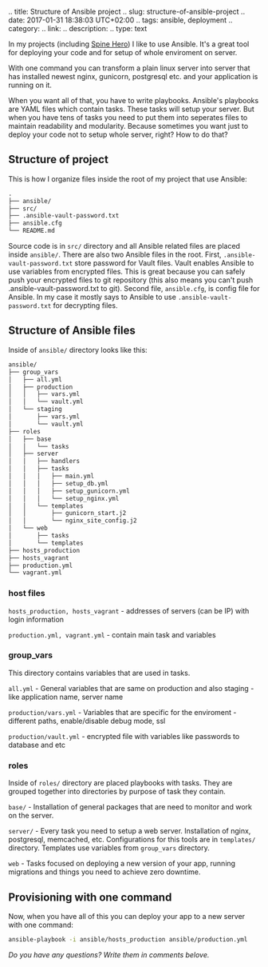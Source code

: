 .. title: Structure of Ansible project
.. slug: structure-of-ansible-project
.. date: 2017-01-31 18:38:03 UTC+02:00
.. tags: ansible, deployment
.. category: 
.. link: 
.. description: 
.. type: text

In my projects (including [Spine Hero](https://spinehero.com)) I like to use Ansible. 
It's a great tool for deploying your code and for setup of whole enviroment on server.

<!-- TEASER_END -->

With one command you can transform a plain linux server into server 
that has installed newest nginx, gunicorn, postgresql etc. and your application
is running on it.

When you want all of that, you have to write playbooks. Ansible's playbooks are YAML files
which contain tasks. These tasks will setup your server. But when you have tens of tasks
you need to put them into seperates files to maintain readability and modularity.
Because sometimes you want just to deploy your code not to setup whole server, right?
How to do that?

## Structure of project

This is how I organize files inside the root of my project that use Ansible:

```html
.
├── ansible/
├── src/
├── .ansible-vault-password.txt
├── ansible.cfg
└── README.md
```

Source code is in `src/` directory and all Ansible related files are placed inside `ansible/`.
There are also two Ansible files in the root. First, `.ansible-vault-password.txt` store password
for Vault files. Vault enables Ansible to use variables from encrypted files. This is great
because you can safely push your encrypted files to git repository
(this also means you can't push .ansible-vault-password.txt to git). Second file, `ansible.cfg`,
is config file for Ansible. In my case it mostly says to Ansible to use `.ansible-vault-password.txt`
for decrypting files.

## Structure of Ansible files

Inside of `ansible/` directory looks like this:

```html
ansible/
├── group_vars
│   ├── all.yml
│   ├── production
│   │   ├── vars.yml
│   │   └── vault.yml
│   └── staging
│       ├── vars.yml
│       └── vault.yml
├── roles
│   ├── base
│   │   └── tasks
│   ├── server
│   │   ├── handlers
│   │   ├── tasks
│   │   │   ├── main.yml
│   │   │   ├── setup_db.yml
│   │   │   ├── setup_gunicorn.yml
│   │   │   └── setup_nginx.yml
│   │   └── templates
│   │       ├── gunicorn_start.j2
│   │       └── nginx_site_config.j2
│   └── web
│       ├── tasks
│       └── templates
├── hosts_production
├── hosts_vagrant
├── production.yml
└── vagrant.yml
```

### host files
`hosts_production, hosts_vagrant` - addresses of servers (can be IP) with login information

`production.yml, vagrant.yml` - contain main task and variables


### group_vars
This directory contains variables that are used in tasks. 

`all.yml` - General variables that are same on production and also staging - like application name, server name

`production/vars.yml` - Variables that are specific for the enviroment - different paths, enable/disable debug mode, ssl

`production/vault.yml` - encrypted file with variables like passwords to database and etc

### roles
Inside of `roles/` directory are placed playbooks with tasks. They are grouped together into directories 
by purpose of task they contain.

`base/` - Installation of general packages that are need to monitor and work on the server.

`server/` - Every task you need to setup a web server. Installation of nginx, postgresql, memcached, etc.
Configurations for this tools are in `templates/` directory. Templates use variables from `group_vars` directory.

`web` - Tasks focused on deploying a new version of your app, running migrations and things you need 
to achieve zero downtime.

## Provisioning with one command

Now, when you have all of this you can deploy your app to a new server with one command:

```sh
ansible-playbook -i ansible/hosts_production ansible/production.yml
```

_Do you have any questions? Write them in comments belove._


